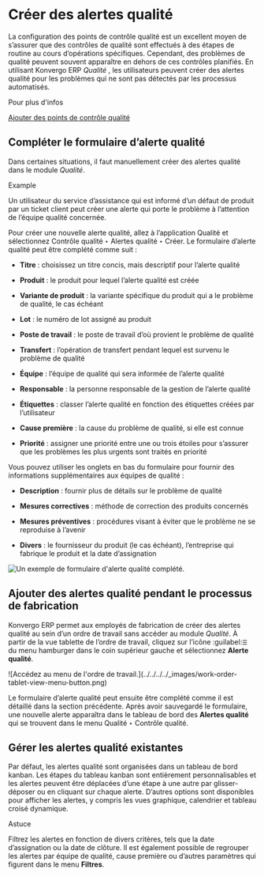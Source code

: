 # Créer des alertes qualité

La configuration des points de contrôle qualité est un excellent moyen de
s’assurer que des contrôles de qualité sont effectués à des étapes de routine
au cours d’opérations spécifiques. Cependant, des problèmes de qualité peuvent
souvent apparaître en dehors de ces contrôles planifiés. En utilisant Konvergo ERP
_Qualité_ , les utilisateurs peuvent créer des alertes qualité pour les
problèmes qui ne sont pas détectés par les processus automatisés.

<div class="alert alert-secondary">
<p class="alert-title">
Pour plus d'infos</p><p><a href="quality_control_points">Ajouter des points de contrôle qualité</a></p>
</div>

## Compléter le formulaire d’alerte qualité

Dans certaines situations, il faut manuellement créer des alertes qualité dans
le module _Qualité_.

<div class="alert alert-success">
<p class="alert-title">
Example</p><p>Un utilisateur du service d’assistance qui est informé d’un défaut de produit par un ticket client peut créer une alerte qui porte le problème à l’attention de l’équipe qualité concernée.</p>
</div>

Pour créer une nouvelle alerte qualité, allez à l’application Qualité et
sélectionnez Contrôle qualité ‣ Alertes qualité ‣ Créer. Le formulaire
d’alerte qualité peut être complété comme suit :

  * **Titre** : choisissez un titre concis, mais descriptif pour l’alerte qualité

  * **Produit** : le produit pour lequel l’alerte qualité est créée

  * **Variante de produit** : la variante spécifique du produit qui a le problème de qualité, le cas échéant

  * **Lot** : le numéro de lot assigné au produit

  * **Poste de travail** : le poste de travail d’où provient le problème de qualité

  * **Transfert** : l’opération de transfert pendant lequel est survenu le problème de qualité

  * **Équipe** : l’équipe de qualité qui sera informée de l’alerte qualité

  * **Responsable** : la personne responsable de la gestion de l’alerte qualité

  * **Étiquettes** : classer l’alerte qualité en fonction des étiquettes créées par l’utilisateur

  * **Cause première** : la cause du problème de qualité, si elle est connue

  * **Priorité** : assigner une priorité entre une ou trois étoiles pour s’assurer que les problèmes les plus urgents sont traités en priorité

Vous pouvez utiliser les onglets en bas du formulaire pour fournir des
informations supplémentaires aux équipes de qualité :

  * **Description** : fournir plus de détails sur le problème de qualité

  * **Mesures correctives** : méthode de correction des produits concernés

  * **Mesures préventives** : procédures visant à éviter que le problème ne se reproduise à l’avenir

  * **Divers** : le fournisseur du produit (le cas échéant), l’entreprise qui fabrique le produit et la date d’assignation

![Un exemple de formulaire d'alerte qualité
complété.](../../../../_images/quality-alert-form.png)

## Ajouter des alertes qualité pendant le processus de fabrication

Konvergo ERP permet aux employés de fabrication de créer des alertes qualité au sein
d’un ordre de travail sans accéder au module _Qualité_. À partir de la vue
tablette de l’ordre de travail, cliquez sur l’icône :guilabel:` ☰ ` du menu
hamburger dans le coin supérieur gauche et sélectionnez **Alerte qualité**.

![Accédez au menu de l'ordre de travail.](../../../../_images/work-order-
tablet-view-menu-button.png)

Le formulaire d’alerte qualité peut ensuite être complété comme il est
détaillé dans la section précédente. Après avoir sauvegardé le formulaire, une
nouvelle alerte apparaîtra dans le tableau de bord des **Alertes qualité** qui
se trouvent dans le menu Qualité ‣ Contrôle qualité.

## Gérer les alertes qualité existantes

Par défaut, les alertes qualité sont organisées dans un tableau de bord
kanban. Les étapes du tableau kanban sont entièrement personnalisables et les
alertes peuvent être déplacées d’une étape à une autre par glisser-déposer ou
en cliquant sur chaque alerte. D’autres options sont disponibles pour afficher
les alertes, y compris les vues graphique, calendrier et tableau croisé
dynamique.

<div class="alert alert-info">
<p class="alert-title">
Astuce</p><p>Filtrez les alertes en fonction de divers critères, tels que la date d’assignation ou la date de clôture. Il est également possible de regrouper les alertes par équipe de qualité, cause première ou d’autres paramètres qui figurent dans le menu <b>Filtres</b>.</p>
</div>

